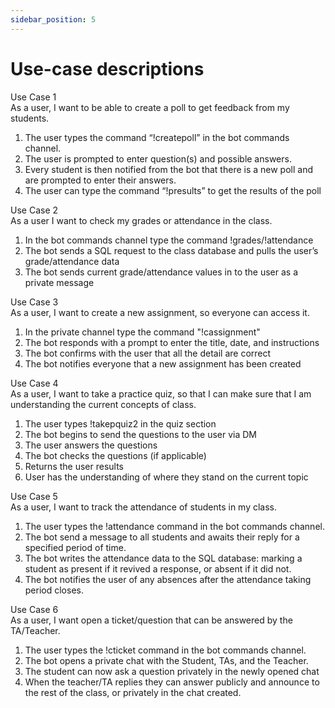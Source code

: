 ```yaml
---
sidebar_position: 5
---
```


# Use-case descriptions
Use Case 1<br>
As a user, I want to be able to create a poll to get feedback from my students.
1. The user types the command “!createpoll” in the bot commands channel.
2. The user is prompted to enter question(s) and possible answers.
3. Every student is then notified from the bot that there is a new poll and are prompted to enter their answers. 
4. The user can type the command “!presults” to get the results of the poll<br>

Use Case 2<br>
As a user I want to check my grades or attendance in the class. 
1. In the bot commands channel type the command !grades/!attendance
2. The bot sends a SQL request to the class database and pulls the user’s grade/attendance data
3. The bot sends current grade/attendance values in to the user as a private message<br>

Use Case 3<br>
As a user, I want to create a new assignment, so everyone can access it.
1. In the private channel type the command "!cassignment"
2. The bot responds with a prompt to enter the title, date, and instructions
3. The bot confirms with the user that all the detail are correct 
4. The bot notifies everyone that a new assignment has been created<br>

Use Case 4<br>
As a user, I want to take a practice quiz, so that I can make sure that I am understanding the current concepts of class.
1. The user types !takepquiz2 in the quiz section
2. The bot begins to send the questions to the user via DM
3. The user answers the questions
4. The bot checks the questions (if applicable) 
5. Returns the user results
6. User has the understanding of where they stand on the current topic

Use Case 5<br>
As a user, I want to track the attendance of students in my class.
1. The user types the !attendance command in the bot commands channel.
2. The bot send a message to all students and awaits their reply for a specified period of time.
3. The bot writes the attendance data to the SQL database: marking a student as present if it revived a response, or absent if it did not.
4. The bot notifies the user of any absences after the attendance taking period closes.

Use Case 6<br>
As a user, I want open a ticket/question that can be answered by the TA/Teacher.
1. The user types the !cticket command in the bot commands channel.
2. The bot opens a private chat with the Student, TAs, and the Teacher.
3. The student can now ask a question privately in the newly opened chat
4. When the teacher/TA replies they can answer publicly and announce to the rest of the class, or privately in the chat created. 


